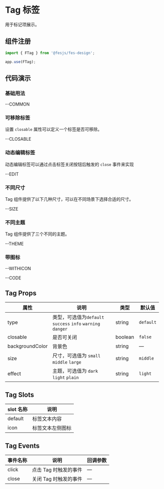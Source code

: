 # Tag 标签

用于标记项展示。

## 组件注册

```js
import { FTag } from '@fesjs/fes-design';

app.use(FTag);
```

## 代码演示

### 基础用法

--COMMON

### 可移除标签

设置 `closable` 属性可以定义一个标签是否可移除。

--CLOSABLE

### 动态编辑标签

动态编辑标签可以通过点击标签关闭按钮后触发的 `close` 事件来实现

--EDIT

### 不同尺寸

Tag 组件提供了以下几种尺寸，可以在不同场景下选择合适的尺寸。

--SIZE

### 不同主题

Tag 组件提供了三个不同的主题。

--THEME

### 带图标

--WITHICON

--CODE

## Tag Props

| 属性            | 说明                                                        | 类型    | 默认值    |
| --------------- | ----------------------------------------------------------- | ------- | --------- |
| type            | 类型，可选值为`default` `success` `info` `warning` `danger` | string  | `default` |
| closable        | 是否可关闭                                                  | boolean | `false`   |
| backgroundColor | 背景色                                                      | string  | —         |
| size            | 尺寸，可选值为 `small` `middle` `large`                     | string  | `middle`  |
| effect          | 主题，可选值为 `dark` `light` `plain`                       | string  | `light`   |

## Tag Slots

| slot 名称 | 说明             |
| --------- | ---------------- |
| default   | 标签文本内容     |
| icon      | 标签文本左侧图标 |

## Tag Events

| 事件名称 | 说明                  | 回调参数 |
| -------- | --------------------- | -------- |
| click    | 点击 Tag 时触发的事件 | —        |
| close    | 关闭 Tag 时触发的事件 | —        |
